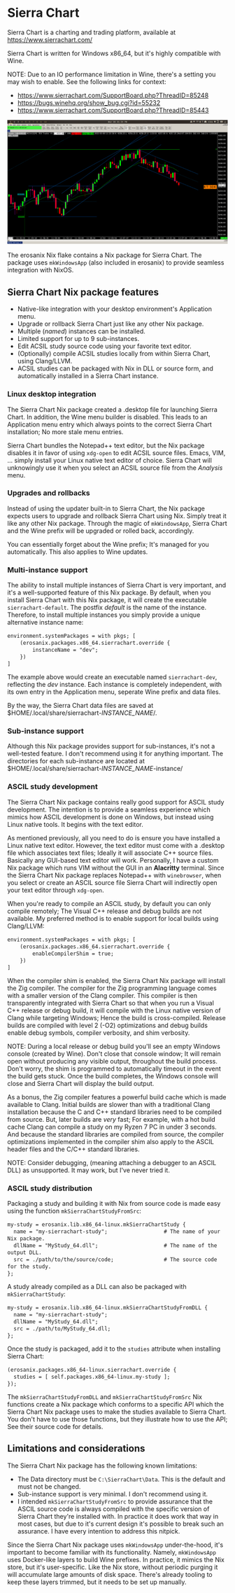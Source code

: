 # Sierra Chart

Sierra Chart is a charting and trading platform, available at https://www.sierrachart.com/

Sierra Chart is written for Windows x86_64, but it's highly compatible with Wine. 

NOTE: Due to an IO performance limitation in Wine, there's a setting you may wish to enable. See the following links for context:

 - https://www.sierrachart.com/SupportBoard.php?ThreadID=85248
 - https://bugs.winehq.org/show_bug.cgi?id=55232
 - https://www.sierrachart.com/SupportBoard.php?ThreadID=85443

![Sierra Chart running on NixOS](sierrachart.png)

The erosanix Nix flake contains a Nix package for Sierra Chart. The package uses `mkWindowsApp` (also included in erosanix) to provide seamless integration with NixOS.

## Sierra Chart Nix package features

 - Native-like integration with your desktop environment's Application menu.
 - Upgrade or rollback Sierra Chart just like any other Nix package.
 - Multiple (*named*) instances can be installed.
 - Limited support for up to 9 sub-instances.
 - Edit ACSIL study source code using your favorite text editor.
 - (Optionally) compile ACSIL studies locally from within Sierra Chart, using Clang/LLVM.
 - ACSIL studies can be packaged with Nix in DLL or source form, and automatically installed in a Sierra Chart instance.

### Linux desktop integration

The Sierra Chart Nix package created a .desktop file for launching Sierra Chart. In addition, the Wine menu builder is disabled. This leads to an Application menu entry which always points to the correct Sierra Chart installation; No more stale menu entries.

Sierra Chart bundles the Notepad++ text editor, but the Nix package disables it in favor of using `xdg-open` to edit ACSIL source files. Emacs, VIM, ... simply install your Linux native text editor of choice. Sierra Chart will unknowingly use it when you select an ACSIL source file from the *Analysis* menu.

### Upgrades and rollbacks

Instead of using the updater built-in to Sierra Chart, the Nix package expects users to upgrade and rollback Sierra Chart using Nix. Simply treat it like any other Nix package. Through the magic of `mkWindowsApp`, Sierra Chart and the Wine prefix will be upgraded or rolled back, accordingly. 

You can essentially forget about the Wine prefix; It's managed for you automatically. This also applies to Wine updates.

### Multi-instance support

The ability to install multiple instances of Sierra Chart is very important, and it's a well-supported feature of this Nix package. By default, when you install Sierra Chart with this Nix package, it will create the executable `sierrachart-default`. The postfix *default* is the name of the instance. Therefore, to install multiple instances you simply provide a unique alternative instance name:

```
environment.systemPackages = with pkgs; [
    (erosanix.packages.x86_64.sierrachart.override {
        instanceName = "dev";
    })
]
```

The example above would create an executable named `sierrachart-dev`, reflecting the *dev* instance. Each instance is completely independent, with its own entry in the Application menu, seperate Wine prefix and data files.

By the way, the Sierra Chart data files are saved at $HOME/.local/share/sierrachart-*INSTANCE_NAME*/.

### Sub-instance support

Although this Nix package provides support for sub-instances, it's not a well-tested feature. I don't recommend using it for anything important. The directories for each sub-instance are located at $HOME/.local/share/sierrachart-*INSTANCE_NAME*-instance/

### ASCIL study development

The Sierra Chart Nix package contains really good support for ASCIL study development. The intention is to provide a seamless experience which mimics how ASCIL development is done on Windows, but instead using Linux native tools. It begins with the text editor.

As mentioned previously, all you need to do is ensure you have installed a Linux native text editor. However, the text editor must come with a .desktop file which associates text files; Ideally it will associate C++ source files. Basically any GUI-based text editor will work. Personally, I have a custom Nix package which runs VIM without the GUI in an **Alacritty** terminal. Since the Sierra Chart Nix package replaces Notepad++ with `winebrowser`, when you select or create an ASCIL source file Sierra Chart will indirectly open your text editor through `xdg-open`.

When you're ready to compile an ASCIL study, by default you can only compile remotely; The Visual C++ release and debug builds are not available. My preferred method is to enable support for local builds using Clang/LLVM:

```
environment.systemPackages = with pkgs; [
    (erosanix.packages.x86_64.sierrachart.override {
        enableCompilerShim = true;   
    })
]
```

When the compiler shim is enabled, the Sierra Chart Nix package will install the Zig compiler. The compiler for the Zig programming language comes with a smaller version of the Clang compiler. This compiler is then transparently integrated with Sierra Chart so that when you run a Visual C++ release or debug build, it will compile with the Linux native version of Clang while targeting Windows; Hence the build is cross-compiled. Release builds are compiled with level 2 (-O2) optimizations and debug builds enable debug symbols, compiler verbosity, and shim verbosity.

NOTE: During a local release or debug build you'll see an empty Windows console (created by Wine). Don't close that console window; It will remain open without producing any visible output, throughout the build process. Don't worry, the shim is programmed to automatically timeout in the event the build gets stuck. Once the build completes, the Windows console will close and Sierra Chart will display the build output.

As a bonus, the Zig compiler features a powerful build cache which is made available to Clang. Initial builds are slower than with a traditional Clang installation because the C and C++ standard libraries need to be compiled from source. But, later builds are *very* fast; For example, with a hot build cache Clang can compile a study on my Ryzen 7 PC in under 3 seconds. And because the standard libraries are compiled from source, the compiler optimizations implemented in the compiler shim also apply to the ASCIL header files and the C/C++ standard libraries.

NOTE: Consider debugging, (meaning attaching a debugger to an ASCIL DLL) as unsupported. It may work, but I've never tried it.

### ASCIL study distribution

Packaging a study and building it with Nix from source code is made easy using the function `mkSierraChartStudyFromSrc`: 

```
my-study = erosanix.lib.x86_64-linux.mkSierraChartStudy {
  name = "my-sierrachart-study";                  # The name of your Nix package.
  dllName = "MyStudy_64.dll";                     # The name of the output DLL.
  src = ./path/to/the/source/code;                # The source code for the study.
};
```

A study already compiled as a DLL can also be packaged with `mkSierraChartStudy`:

```
my-study = erosanix.lib.x86_64-linux.mkSierraChartStudyFromDLL {
  name = "my-sierrachart-study";
  dllName = "MyStudy_64.dll";
  src = ./path/to/MyStudy_64.dll;
};
```

Once the study is packaged, add it to the `studies` attribute when installing Sierra Chart:

```
(erosanix.packages.x86_64-linux.sierrachart.override { 
  studies = [ self.packages.x86_64-linux.my-study ]; 
});
```

The `mkSierraChartStudyFromDLL` and `mkSierraChartStudyFromSrc` Nix functions create a Nix package which conforms to a specific API which the Sierra Chart Nix package uses to make the studies available to Sierra Chart. You don't have to use those functions, but they illustrate how to use the API; See their source code for details.

## Limitations and considerations

The Sierra Chart Nix package has the following known limitations:

 - The Data directory must be `C:\SierraChart\Data`. This is the default and must not be changed.
 - Sub-instance support is very minimal. I don't recommend using it.
 - I intended `mkSierraChartStudyFromSrc` to provide assurance that the ASCIL source code is always compiled with the specific version of Sierra Chart they're installed with. In practice it does work that way in most cases, but due to it's current design it's possible to break such an assurance. I have every intention to address this nitpick.

Since the Sierra Chart Nix package uses `mkWindowsApp` under-the-hood, it's important to become familiar with its functionality. Namely, `mkWindowsApp` uses Docker-like layers to build Wine prefixes. In practice, it mimics the Nix store, but it's user-specific. Like the Nix store, without periodic purging it will accumulate large amounts of disk space. There's already tooling to keep these layers trimmed, but it needs to be set up manually.
